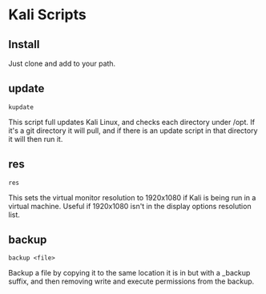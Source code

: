# Kali Scripts

## Install

Just clone and add to your path.

## update

`kupdate`

This script full updates Kali Linux, and checks each directory under /opt. If it's a git directory it will pull, and if there is an update script in that directory it will then run it.

## res 

`res`

This sets the virtual monitor resolution to 1920x1080 if Kali is being run in a virtual machine. Useful if 1920x1080 isn't in the display options resolution list.

## backup 

`backup <file>`

Backup a file by copying it to the same location it is in but with a _backup suffix, and then removing write and execute permissions from the backup.
